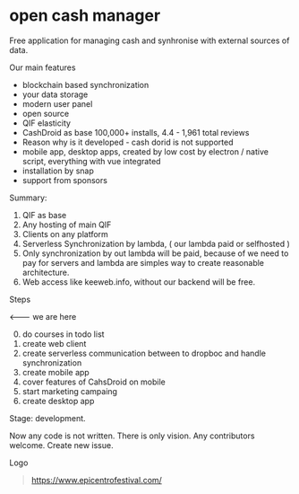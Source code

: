 # open cash manager
Free application for managing cash and synhronise with external sources of data.

Our main features

+ blockchain based synchronization
+ your data storage
+ modern user panel
+ open source
+ QIF elasticity
+ CashDroid as base 100,000+ installs, 4.4 - 1,961 total reviews
+ Reason why is it developed - cash dorid is not supported
+ mobile app, desktop apps, created by low cost by electron / native script, everything with vue integrated
+ installation by snap
+ support from sponsors

Summary:

1) QIF as base
2) Any hosting of main QIF
3) Clients on any platform
4) Serverless Synchronization by lambda, ( our lambda paid or selfhosted )
5) Only synchronization by out lambda will be paid, because of we need to pay for servers and lambda are simples way to create reasonable architecture.
6) Web access like keeweb.info, without our backend will be free.

Steps

<--- we are here

0) do courses in todo list
1) create web client
2) create serverless communication between to dropboc and handle synchronization
3) create mobile app
4) cover features of CahsDroid on mobile
5) start marketing campaing
6) create desktop app

Stage: development. 

Now any code is not written. There is only vision. Any contributors welcome. Create new issue.

Logo

> https://www.epicentrofestival.com/
